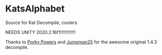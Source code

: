 # KatsAlphabet
 Source for Kat Decompile, coolers

NEEDS UNITY 2020.2.16f1!!!!!!!!!!!!

Thanks to [Porky Powers](https://gamebanana.com/members/1670882) and [Jumpman25](https://gamebanana.com/members/1664535) for the awesome original 1.4.3 decompile.
